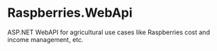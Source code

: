 # Raspberries.WebApi
ASP.NET WebAPI for agricultural use cases like Raspberries cost and income management, etc.
